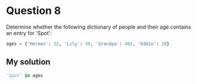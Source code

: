 # Question 8
Determine whether the following dictionary of people and their age contains an entry for 'Spot':


```python
ages = {'Herman': 32, 'Lily': 30, 'Grandpa': 402, 'Eddie': 10}
```

## My solution
```python
'Spot' in ages
```